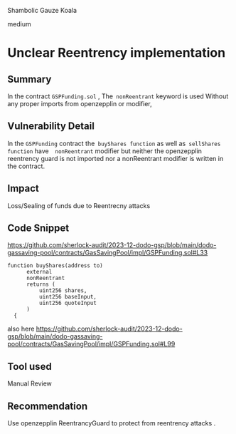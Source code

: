 Shambolic Gauze Koala

medium

# Unclear Reentrency implementation

## Summary
In the contract `GSPFunding.sol` , The` nonReentrant` keyword is used Without any proper imports from openzepplin  or modifier, 

## Vulnerability Detail

In the `GSPFunding` contract the` buyShares function` as well as` sellShares function` have`  nonReentrant` modifier but neither the openzepplin reentrency guard is not imported nor a nonReentrant modifier is written in the contract.
## Impact
Loss/Sealing  of funds due to Reentrecny attacks 
## Code Snippet
https://github.com/sherlock-audit/2023-12-dodo-gsp/blob/main/dodo-gassaving-pool/contracts/GasSavingPool/impl/GSPFunding.sol#L33
  ```solidity
  function buyShares(address to)
        external
        nonReentrant
        returns (
            uint256 shares,
            uint256 baseInput,
            uint256 quoteInput
        )
    {

```
also here
https://github.com/sherlock-audit/2023-12-dodo-gsp/blob/main/dodo-gassaving-pool/contracts/GasSavingPool/impl/GSPFunding.sol#L99
## Tool used

Manual Review

## Recommendation
Use openzepplin ReentrancyGuard to protect from reentrency attacks .